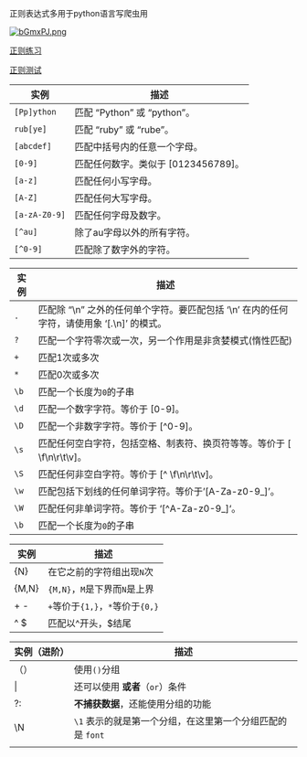正则表达式多用于python语言写爬虫用

[![bGmxPJ.png](https://s4.ax1x.com/2022/03/02/bGmxPJ.png)](https://imgtu.com/i/bGmxPJ)

[正则练习](https://www.codejiaonang.com/#/courses)

[正则测试](regexr-cn.com)

| 实例            | 描述                       |
| ------------- | ------------------------ |
| `[Pp]ython`   | 匹配 “Python” 或 “python”。  |
| `rub[ye]`     | 匹配 “ruby” 或 “rube”。      |
| `[abcdef]`    | 匹配中括号内的任意一个字母。           |
| `[0-9]`       | 匹配任何数字。类似于 [0123456789]。 |
| `[a-z]`       | 匹配任何小写字母。                |
| `[A-Z]`       | 匹配任何大写字母。                |
| `[a-zA-Z0-9]` | 匹配任何字母及数字。               |
| `[^au]`       | 除了au字母以外的所有字符。           |
| `[^0-9]`      | 匹配除了数字外的字符。              |

| 实例   | 描述                                       |
| ---- | ---------------------------------------- |
| `.`  | 匹配除 “\n” 之外的任何单个字符。要匹配包括 ‘\n’ 在内的任何字符，请使用象 ‘[.\n]’ 的模式。 |
| `?`  | 匹配一个字符零次或一次，另一个作用是非贪婪模式(惰性匹配)            |
| `+`  | 匹配1次或多次                                  |
| `*`  | 匹配0次或多次                                  |
| `\b` | 匹配一个长度为`0`的子串                            |
| `\d` | 匹配一个数字字符。等价于 [0-9]。                      |
| `\D` | 匹配一个非数字字符。等价于 [^0-9]。                    |
| `\s` | 匹配任何空白字符，包括空格、制表符、换页符等等。等价于 [ \f\n\r\t\v]。 |
| `\S` | 匹配任何非空白字符。等价于 [^ \f\n\r\t\v]。            |
| `\w` | 匹配包括下划线的任何单词字符。等价于’[A-Za-z0-9_]’。        |
| `\W` | 匹配任何非单词字符。等价于 ‘[^A-Za-z0-9_]‘。           |
| `\b` | 匹配一个长度为`0`的子串                            |

| 实例            | 描述                        |
| ------------- | ------------------------- |
| {N}           | 在它之前的字符组出现`N`次            |
| {M,N}         | `{M,N}`，`M`是下界而`N`是上界     |
| +           - | `+`等价于`{1,}`，`*`等价于`{0,}` |
| ^   $         | 匹配以^开头，$结尾                |

| 实例（进阶） | 描述                                  |
| ------ | ----------------------------------- |
| （）     | 使用`()`分组                            |
| \|     | 还可以使用 **或者**（`or`）条件                |
| ?:     | **不捕获数据**，还能使用分组的功能                 |
| \N     | `\1` 表示的就是第一个分组，在这里第一个分组匹配的是 `font` |
|        |                                     |
